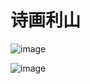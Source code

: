 # 诗画利山
![image](https://github.com/YannPro/shls/demo1.gif )  

![image](https://github.com/YannPro/shls/demo2.gif )  